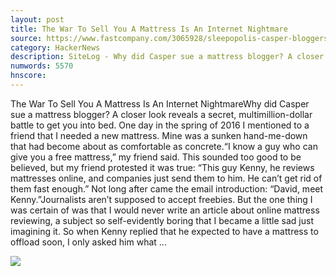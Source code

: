 ```yaml
---
layout: post
title: The War To Sell You A Mattress Is An Internet Nightmare
source: https://www.fastcompany.com/3065928/sleepopolis-casper-bloggers-lawsuits-underside-of-the-mattress-wars
category: HackerNews
description: SiteLog - Why did Casper sue a mattress blogger? A closer look reveals a secret, multimillion-dollar battle to get you into bed.
numwords: 5570
hnscore: 
---
```


The War To Sell You A Mattress Is An Internet NightmareWhy did Casper sue a mattress blogger? A closer look reveals a secret, multimillion-dollar battle to get you into bed.  One day in the spring of 2016 I mentioned to a friend that I needed a new mattress. Mine was a sunken hand-me-down that had become about as comfortable as concrete.“I know a guy who can give you a free mattress,” my friend said. This sounded too good to be believed, but my friend protested it was true: “This guy Kenny, he reviews mattresses online, and companies just send them to him. He can’t get rid of them fast enough.” Not long after came the email introduction: “David, meet Kenny.”Journalists aren’t supposed to accept freebies. But the one thing I was certain of was that I would never write an article about online mattress reviewing, a subject so self-evidently boring that I became a little sad just imagining it. So when Kenny replied that he expected to have a mattress to offload soon, I only asked him what ...

![](https://assets.fastcompany.com/image/upload/w_1280,f_auto,q_auto,fl_lossy/wp-cms/uploads/2016/11/p-2-The-War-To-Sell-You-A-Mattress-Is-An-Internet-Nightmare.jpg)
<!--description-->